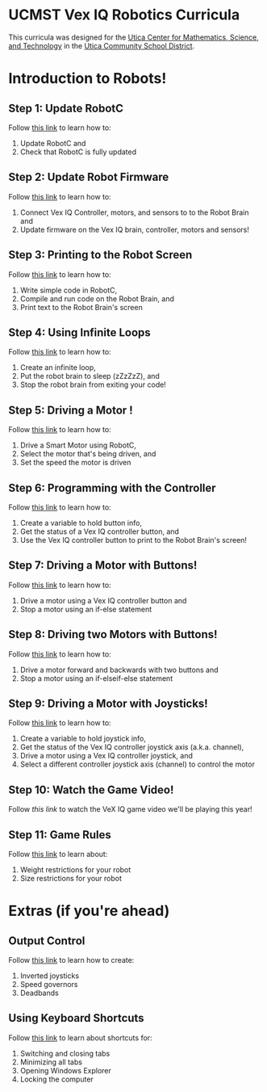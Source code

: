 # UCMST Vex IQ Robotics Curricula

This curricula was designed for the [Utica Center for Mathematics, Science, and Technology](http://ucmst.uticak12.org/) in the [Utica Community School District](http://www.uticak12.org/).

# Introduction to Robots!
## Step 1: Update RobotC
Follow [this link](http://bit.ly/2DosPhc) to learn how to:
1. Update RobotC and
2. Check that RobotC is fully updated

## Step 2: Update Robot Firmware
Follow [this link](http://bit.ly/2IkiB58) to learn how to:
1. Connect Vex IQ Controller, motors, and sensors to to the Robot Brain and
2. Update firmware on the Vex IQ brain, controller, motors and sensors!

## Step 3: Printing to the Robot Screen
Follow [this link](http://bit.ly/2FMPlTe) to learn how to:
1. Write simple code in RobotC,
2. Compile and run code on the Robot Brain, and
3. Print text to the Robot Brain's screen

## Step 4: Using Infinite Loops
Follow [this link](http://bit.ly/2FCj9Wj) to learn how to:
1. Create an infinite loop,
2. Put the robot brain to sleep (zZzZzZ), and
2. Stop the robot brain from exiting your code!

## Step 5: Driving a Motor !
Follow [this link](http://bit.ly/2tPeKtQ) to learn how to:
1. Drive a Smart Motor using RobotC,
2. Select the motor that's being driven, and
3. Set the speed the motor is driven

## Step 6: Programming with the Controller
Follow [this link](http://bit.ly/2FXbr8M) to learn how to:
1. Create a variable to hold button info, 
2. Get the status of a Vex IQ controller button, and
3. Use the Vex IQ controller button to print to the Robot Brain's screen!

## Step 7: Driving a Motor with Buttons!
Follow [this link](http://bit.ly/2pdBzCy) to learn how to:
1. Drive a motor using a Vex IQ controller button and
2. Stop a motor using an if-else statement

## Step 8: Driving two Motors with Buttons!
Follow [this link](http://bit.ly/2Gue0wM) to learn how to:
1. Drive a motor forward and backwards with two buttons and
2. Stop a motor using an if-elseif-else statement

## Step 9: Driving a Motor with Joysticks!
Follow [this link](http://bit.ly/2DujV1I) to learn how to:
1. Create a variable to hold joystick info,
2. Get the status of the Vex IQ controller joystick axis (a.k.a. channel),
3. Drive a motor using a Vex IQ controller joystick, and
4. Select a different controller joystick axis (channel) to control the motor

## Step 10: Watch the Game Video!
Follow *this link* to watch the VeX IQ game video we'll be playing this year!

## Step 11: Game Rules
Follow [this link](https://docs.google.com/presentation/d/1_ILnuM37BUFwEd99M40ZGejzP9ArUdIzOuZzHUi7gA8/edit?usp=sharing) to learn about:
1. Weight restrictions for your robot
2. Size restrictions for your robot

# Extras (if you're ahead)
## Output Control
Follow [this link](http://bit.ly/outputControl) to learn how to create:
1. Inverted joysticks
2. Speed governors
3. Deadbands

## Using Keyboard Shortcuts
Follow [this link](https://goo.gl/cMqh6y) to learn about shortcuts for:
1. Switching and closing tabs
2. Minimizing all tabs
3. Opening Windows Explorer
4. Locking the computer